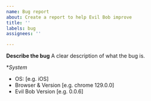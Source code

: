```yaml
---
name: Bug report
about: Create a report to help Evil Bob improve
title: ''
labels: bug
assignees: ''

---
```


**Describe the bug**
A clear description of what the bug is.

**System*
- OS: [e.g. iOS]
- Browser & Version [e.g. chrome 129.0.0]
- Evil Bob Version [e.g. 0.0.6]
